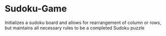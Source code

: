 # Sudoku-Game
Initializes a sudoku board and allows for rearrangement of column or rows, but maintains all necessary rules to be a completed Sudoku puzzle  
